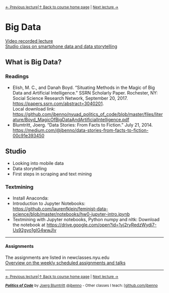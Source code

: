 <sup>[&larr; Previous lecture](/files/05.md)|[&uarr; Back to course home page](/README.md) | [Next lecture &rarr;](/files/07.md)</sup>  

# Big Data
[Video recorded lecture](https://youtu.be/npmJFTEe7CY)   
[Studio class on smartphone data and data storytelling](https://youtu.be/qDXYxk7O5DA)


## What is Big Data?

### Readings
- Elish, M. C., and Danah Boyd. “Situating Methods in the Magic of Big Data and Artificial Intelligence.” SSRN Scholarly Paper. Rochester, NY: Social Science Research Network, September 20, 2017. https://papers.ssrn.com/abstract=3040201.  
Local download link: https://github.com/jbenno/nyuad_politics_of_code/blob/master/files/literature/Boyd_MagicOfBigDataAndArtificialIntelligence.pdf  
- Blumtritt, Joerg. “Data Stories: From Facts to Fiction.” July 21, 2014. https://medium.com/@jbenno/data-stories-from-facts-to-fiction-00c91e393450
## Studio
- Looking into mobile data
- Data storytelling
- First steps in scraping and text mining

### Textmining
- Install Anaconda: 
- Introduction to Jupyter Notebooks: https://github.com/laurenfklein/feminist-data-science/blob/master/notebooks/hw0-jupyter-intro.ipynb
- Textmining with Jupyter notebooks, Python numpy and nltk: Download the notebook at https://drive.google.com/open?id=1yj2ryRedzWydi7-Us92gyo1gIG4wwJIv

***

#### Assignments
The assignments are listed in newclasses.nyu.edu  
[Overview on the weekly scheduled assignments and talks](https://docs.google.com/spreadsheets/d/10sTVIMTuhJcucApQ2_A34UC9M1YQ270t3X0l6DZnmDw/edit?usp=sharing)


***
<sup>[&larr; Previous lecture](/files/05.md)|[&uarr; Back to course home page](/README.md) | [Next lecture &rarr;](/files/07.md)</sup>  
  
<sup> ***[Politics of Code](/README.md)*** by [Joerg Blumtritt](https://jbenno.net) [@jbenno](https://twitter.com/jbenno) - Other classes I teach: [[github.com/jbenno](https://github.com/jbenno/teaching/)</sup>

